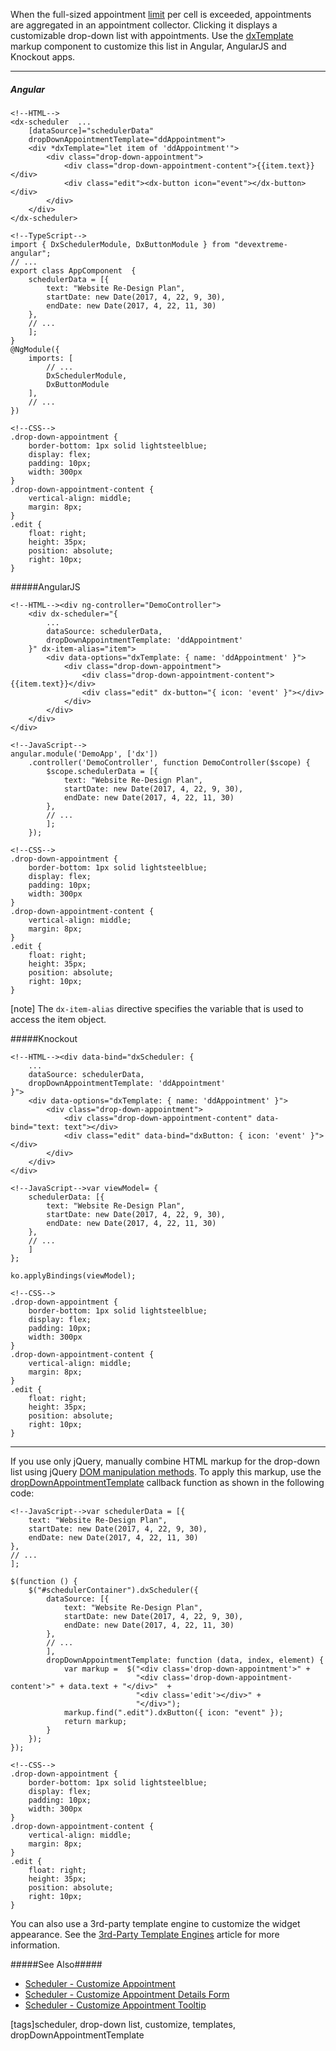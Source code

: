 When the full-sized appointment [limit](/api-reference/10%20UI%20Widgets/dxScheduler/1%20Configuration/maxAppointmentsPerCell.md '/Documentation/ApiReference/UI_Widgets/dxScheduler/Configuration/#maxAppointmentsPerCell') per cell is exceeded, appointments are aggregated in an appointment collector. Clicking it displays a customizable drop-down list with appointments. Use the [dxTemplate](/api-reference/10%20UI%20Widgets/Markup%20Components/dxTemplate '/Documentation/ApiReference/UI_Widgets/Markup_Components/dxTemplate/') markup component to customize this list in Angular, AngularJS and Knockout apps.

---
##### Angular

    <!--HTML-->
    <dx-scheduler  ...
        [dataSource]="schedulerData"
        dropDownAppointmentTemplate="ddAppointment">
        <div *dxTemplate="let item of 'ddAppointment'">
            <div class="drop-down-appointment">
                <div class="drop-down-appointment-content">{{item.text}}</div>
                <div class="edit"><dx-button icon="event"></dx-button></div>
            </div>
        </div>
    </dx-scheduler>

    <!--TypeScript-->
    import { DxSchedulerModule, DxButtonModule } from "devextreme-angular";
    // ...
    export class AppComponent  {
        schedulerData = [{
            text: "Website Re-Design Plan",
            startDate: new Date(2017, 4, 22, 9, 30),
            endDate: new Date(2017, 4, 22, 11, 30)
        },
        // ...
        ];
    }
    @NgModule({
        imports: [
            // ...
            DxSchedulerModule,
            DxButtonModule
        ],
        // ...
    })

    <!--CSS-->
    .drop-down-appointment {
        border-bottom: 1px solid lightsteelblue;
        display: flex;
        padding: 10px;
        width: 300px
    }
    .drop-down-appointment-content {
        vertical-align: middle;
        margin: 8px;
    }
    .edit {
        float: right;
        height: 35px;
        position: absolute;
        right: 10px;
    }

#####AngularJS

    <!--HTML--><div ng-controller="DemoController">
        <div dx-scheduler="{
            ...
            dataSource: schedulerData,
            dropDownAppointmentTemplate: 'ddAppointment'
        }" dx-item-alias="item">
            <div data-options="dxTemplate: { name: 'ddAppointment' }">
                <div class="drop-down-appointment">
                    <div class="drop-down-appointment-content">{{item.text}}</div>
                    <div class="edit" dx-button="{ icon: 'event' }"></div>
                </div>
            </div>
        </div>
    </div>

    <!--JavaScript-->
    angular.module('DemoApp', ['dx'])
        .controller('DemoController', function DemoController($scope) {
            $scope.schedulerData = [{
                text: "Website Re-Design Plan",
                startDate: new Date(2017, 4, 22, 9, 30),
                endDate: new Date(2017, 4, 22, 11, 30)
            },
            // ...
            ];
        });

    <!--CSS-->
    .drop-down-appointment {
        border-bottom: 1px solid lightsteelblue;
        display: flex;
        padding: 10px;
        width: 300px
    }
    .drop-down-appointment-content {
        vertical-align: middle;
        margin: 8px;
    }
    .edit {
        float: right;
        height: 35px;
        position: absolute;
        right: 10px;
    }

[note] The `dx-item-alias` directive specifies the variable that is used to access the item object.

#####Knockout

    <!--HTML--><div data-bind="dxScheduler: {
        ...
        dataSource: schedulerData,
        dropDownAppointmentTemplate: 'ddAppointment'
    }">
        <div data-options="dxTemplate: { name: 'ddAppointment' }">
            <div class="drop-down-appointment">
                <div class="drop-down-appointment-content" data-bind="text: text"></div>
                <div class="edit" data-bind="dxButton: { icon: 'event' }"></div>
            </div>
        </div>
    </div>
    
    <!--JavaScript-->var viewModel= {
        schedulerData: [{
            text: "Website Re-Design Plan",
            startDate: new Date(2017, 4, 22, 9, 30),
            endDate: new Date(2017, 4, 22, 11, 30)
        },
        // ...
        ]
    };

    ko.applyBindings(viewModel);

    <!--CSS-->
    .drop-down-appointment {
        border-bottom: 1px solid lightsteelblue;
        display: flex;
        padding: 10px;
        width: 300px
    }
    .drop-down-appointment-content {
        vertical-align: middle;
        margin: 8px;
    }
    .edit {
        float: right;
        height: 35px;
        position: absolute;
        right: 10px;
    }

---

If you use only jQuery, manually combine HTML markup for the drop-down list using jQuery [DOM manipulation methods](https://api.jquery.com/category/manipulation). To apply this markup, use the [dropDownAppointmentTemplate](/api-reference/10%20UI%20Widgets/dxScheduler/1%20Configuration/dropDownAppointmentTemplate.md '/Documentation/ApiReference/UI_Widgets/dxScheduler/Configuration/#dropDownAppointmentTemplate') callback function as shown in the following code:

    <!--JavaScript-->var schedulerData = [{
        text: "Website Re-Design Plan",
        startDate: new Date(2017, 4, 22, 9, 30),
        endDate: new Date(2017, 4, 22, 11, 30)
    }, 
    // ...
    ];

    $(function () {
        $("#schedulerContainer").dxScheduler({
            dataSource: [{
                text: "Website Re-Design Plan",
                startDate: new Date(2017, 4, 22, 9, 30),
                endDate: new Date(2017, 4, 22, 11, 30)
            },
            // ...
            ],
            dropDownAppointmentTemplate: function (data, index, element) {
                var markup =  $("<div class='drop-down-appointment'>" + 
                                "<div class='drop-down-appointment-content'>" + data.text + "</div>"  + 
                                "<div class='edit'></div>" +
                                "</div>");  
                markup.find(".edit").dxButton({ icon: "event" });
                return markup;
            }
        });
    });

    <!--CSS-->
    .drop-down-appointment {
        border-bottom: 1px solid lightsteelblue;
        display: flex;
        padding: 10px;
        width: 300px
    }
    .drop-down-appointment-content {
        vertical-align: middle;
        margin: 8px;
    }
    .edit {
        float: right;
        height: 35px;
        position: absolute;
        right: 10px;
    }

You can also use a 3rd-party template engine to customize the widget appearance. See the [3rd-Party Template Engines](/concepts/05%20Widgets/zz%20Common/30%20Templates/30%203rd-Party%20Template%20Engines.md '/Documentation/Guide/Widgets/Common/Templates/#3rd-Party_Template_Engines') article for more information.

#####See Also#####
- [Scheduler - Customize Appointment](/concepts/05%20Widgets/Scheduler/030%20Appointments/050%20Customize%20Appointment.md '/Documentation/Guide/Widgets/Scheduler/Appointments/Customize_Appointment/')
- [Scheduler - Customize Appointment Details Form](/concepts/05%20Widgets/Scheduler/030%20Appointments/070%20Customize%20Appointment%20Details%20Form.md '/Documentation/Guide/Widgets/Scheduler/Appointments/Customize_Appointment_Details_Form/')
- [Scheduler - Customize Appointment Tooltip](/concepts/05%20Widgets/Scheduler/030%20Appointments/060%20Customize%20Appointment%20Tooltip.md '/Documentation/Guide/Widgets/Scheduler/Appointments/Customize_Appointment_Tooltip/')

[tags]scheduler, drop-down list, customize, templates, dropDownAppointmentTemplate
